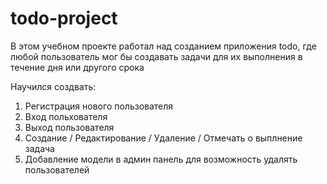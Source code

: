 # todo-project

В этом учебном проекте работал над созданием приложения todo, где любой пользователь мог бы создавать задачи для их выполнения в течение дня или другого срока

Научился создвать:
1) Регистрация нового пользователя
2) Вход польхователя
3) Выход пользователя
4) Создание / Редактирование / Удаление / Отмечать о выплнение задача
5) Добавление модели в админ панель для возможность удалять пользователей 
